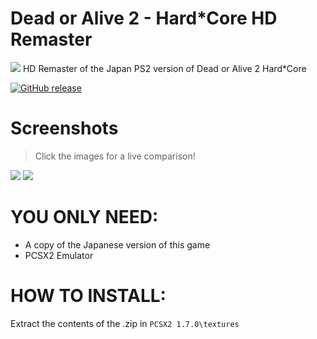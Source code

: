 # Dead or Alive 2 - Hard*Core HD Remaster
![](https://imgur.com/qPmCQ8i.png)
HD Remaster of the Japan PS2 version of Dead or Alive 2 Hard*Core

[![GitHub release](https://img.shields.io/badge/release-v0.1-green.svg)](https://github.com/sheikproject/Dead-or-Alive-2-Hard-Core-HD-Remaster/releases/latest)

Screenshots
======  
> Click the images for a live comparison!
> 
[![](https://imgur.com/uUlg7Cj.png)](https://imgsli.com/MzA5Nzc2 "Bio Lab")
[![](https://imgur.com/RGDR0Im.png)](https://imgsli.com/MzA5ODIz "Ayane Costume 3")

# YOU ONLY NEED:
- A copy of the Japanese version of this game 
- PCSX2 Emulator

# HOW TO INSTALL:
Extract the contents of the .zip in `PCSX2 1.7.0\textures`

